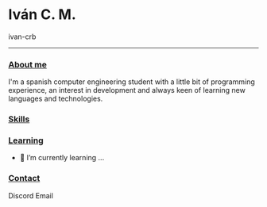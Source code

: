  # Iván C. M.
ivan-crb 

<hr>

### <ins>About me
I'm a spanish computer engineering student with a little bit of programming experience, an interest in development and always keen of learning new languages and technologies.
  
    
### <ins>Skills



### <ins>Learning

- 🌱 I’m currently learning ...


### <ins>Contact
  Discord
  Email

 
